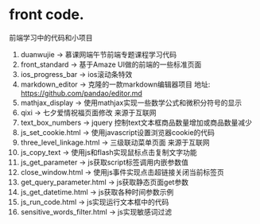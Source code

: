 # front code.
前端学习中的代码和小项目

1. duanwujie -> 慕课网端午节前端专题课程学习代码
2. front_standard -> 基于Amaze UI做的前端的一些标准页面
3. ios_progress_bar -> ios滚动条特效
4. markdown_editor -> 克隆的一款markdown编辑器项目 地址: https://github.com/pandao/editor.md
5. mathjax_display -> 使用mathjax实现一些数学公式和微积分符号的显示
6. qixi -> 七夕爱情祝福页面修改 来源于互联网
7. text_box_numbers -> jquery 控制text文本框商品数量增加或商品数量减少
8. js_set_cookie.html -> 使用javascript设置浏览器cookie的代码
9. three_level_linkage.html -> 三级联动菜单页面 来源于互联网
10. js_copy_text -> 使用js和flash实现鼠标点击复制文字功能
11. js_get_parameter -> js获取script标签调用内嵌参数值
12. close_window.html -> 使用js事件实现点击超链接关闭当前标签页
13. get_query_parameter.html -> js获取静态页面get参数
14. js_get_datetime.html -> js获取各种时间参数示例
15. js_run_code.html -> js实现运行文本框中的代码
16. sensitive_words_filter.html -> js实现敏感词过滤
